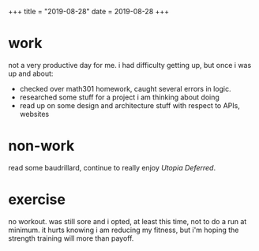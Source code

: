 +++
title = "2019-08-28"
date = 2019-08-28
+++

# work
not a very productive day for me. i had difficulty getting up, but once i was
up and about:
- checked over math301 homework, caught several errors in logic.
- researched some stuff for a project i am thinking about doing
- read up on some design and architecture stuff with respect to APIs, websites

# non-work
read some baudrillard, continue to really enjoy *Utopia Deferred*.

# exercise
no workout. was still sore and i opted, at least this time, not to do a run at
minimum. it hurts knowing i am reducing my fitness, but i'm hoping the strength
training will more than payoff.
